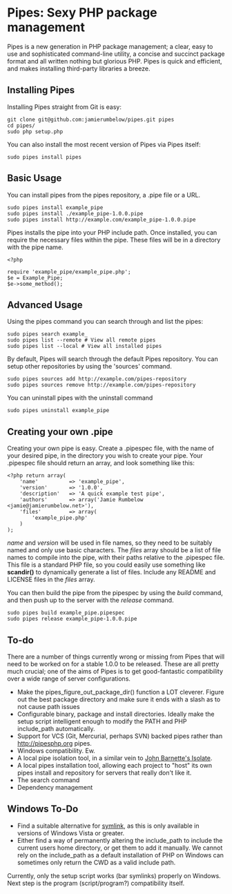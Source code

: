 Pipes: Sexy PHP package management
==================================

Pipes is a new generation in PHP package management; a clear, easy to use and sophisticated command-line utility, a concise and succinct package format and all written nothing but glorious PHP. Pipes is quick and efficient, and makes installing third-party libraries a breeze.

Installing Pipes
----------------

Installing Pipes straight from Git is easy:

	git clone git@github.com:jamierumbelow/pipes.git pipes
	cd pipes/
	sudo php setup.php
	
You can also install the most recent version of Pipes via Pipes itself:

	sudo pipes install pipes
	
Basic Usage
-----------

You can install pipes from the pipes repository, a .pipe file or a URL.

	sudo pipes install example_pipe
	sudo pipes install ./example_pipe-1.0.0.pipe
	sudo pipes install http://example.com/example_pipe-1.0.0.pipe
	
Pipes installs the pipe into your PHP include path. Once installed, you can require the necessary files within the pipe. These files will be in a directory with the pipe name.

	<?php
	
	require 'example_pipe/example_pipe.php';
	$e = Example_Pipe;
	$e->some_method();

Advanced Usage
--------------
	
Using the pipes command you can search through and list the pipes:

	sudo pipes search example_
	sudo pipes list --remote # View all remote pipes 
	sudo pipes list --local # View all installed pipes

By default, Pipes will search through the default Pipes repository. You can setup other repositories by using the 'sources' command.

	sudo pipes sources add http://example.com/pipes-repository
	sudo pipes sources remove http://example.com/pipes-repository
	
You can uninstall pipes with the uninstall command

	sudo pipes uninstall example_pipe
	
Creating your own .pipe
-----------------------

Creating your own pipe is easy. Create a .pipespec file, with the name of your desired pipe, in the directory you wish to create your pipe. Your .pipespec file should return an array, and look something like this:

	<?php return array(
		'name'			=> 'example_pipe',
		'version'		=> '1.0.0',
		'description'	=> 'A quick example test pipe',
		'authors'		=> array('Jamie Rumbelow <jamie@jamierumbelow.net>'),
		'files'			=> array(
			'example_pipe.php'
		)
	);
	
*name* and *version* will be used in file names, so they need to be suitably named and only use basic characters. The *files* array should be a list of file names to compile into the pipe, with their paths relative to the .pipespec file. This file is a standard PHP file, so you could easily use something like **scandir()** to dynamically generate a list of files. Include any README and LICENSE files in the *files* array.

You can then build the pipe from the pipespec by using the *build* command, and then push up to the server with the *release* command.

	sudo pipes build example_pipe.pipespec
	sudo pipes release example_pipe-1.0.0.pipe
	
To-do
-----

There are a number of things currently wrong or missing from Pipes that will need to be worked on for a stable 1.0.0 to be released. These are all pretty much crucial; one of the aims of Pipes is to get good-fantastic compatibility over a wide range of server configurations.

* Make the pipes_figure_out_package_dir() function a LOT cleverer. Figure out the best package directory and make sure it ends with a slash as to not cause path issues
* Configurable binary, package and install directories. Ideally make the setup script intelligent enough to modify the PATH and PHP include_path automatically.
* Support for VCS (Git, Mercurial, perhaps SVN) backed pipes rather than http://pipesphp.org pipes.
* Windows compatibility. Ew.
* A local pipe isolation tool, in a similar vein to [John Barnette's Isolate](https://github.com/jbarnette/isolate).
* A local pipes installation tool, allowing each project to "host" its own pipes install and repository for servers that really don't like it.
* The search command
* Dependency management

Windows To-Do
-------------

* Find a suitable alternative for [symlink](http://php.net/manual/en/function.symlink.php "symlink(): PHP Manual"), as this is only available in versions of Windows Vista or greater.
* Either find a way of permanently altering the include_path to include the current users home directory, or get them to add it manually. We cannot rely on the include_path as a default installation of PHP on Windows can sometimes only return the CWD as a valid include path.

Currently, only the setup script works (bar symlinks) properly on Windows. Next step is the program (script/program?) compatibility itself.
